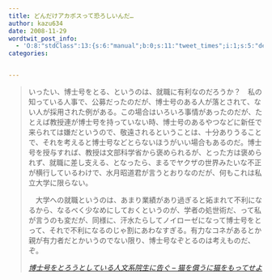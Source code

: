 ```yaml
---
title: どんだけアカポスって恐ろしいんだ…
author: kazu634
date: 2008-11-29
wordtwit_post_info:
  - 'O:8:"stdClass":13:{s:6:"manual";b:0;s:11:"tweet_times";i:1;s:5:"delay";i:0;s:7:"enabled";i:1;s:10:"separation";s:2:"60";s:7:"version";s:3:"3.7";s:14:"tweet_template";b:0;s:6:"status";i:2;s:6:"result";a:0:{}s:13:"tweet_counter";i:2;s:13:"tweet_log_ids";a:1:{i:0;i:4403;}s:9:"hash_tags";a:0:{}s:8:"accounts";a:1:{i:0;s:7:"kazu634";}}'
categories:


---
```

<div class="section">
<blockquote title="博士号をとろうとしている人文系院生に告ぐ - 猫を償うに猫をもってせよ" cite="http://d.hatena.ne.jp/jun-jun1965/20081129">
<p>
      いったい、博士号をとる、というのは、就職に有利なのだろうか？　私の知っている人事で、公募だったのだが、博士号のある人が落とされて、ない人が採用された例がある。この場合はいろいろ事情があったのだが、たとえば教授連が博士号を持っていない時、博士号のあるやつなどに新任で来られては嫌だというので、敬遠されるということは、十分ありうることで、それを考えると博士号などとらないほうがいい場合もあるのだ。博士号を授与すれば、教授は文部科学省から褒められるが、とった方は褒められず、就職に差し支える、となったら、まるでヤクザの世界みたいな不正が横行しているわけで、水月昭道君が言うとおりなのだが、何もこれは私立大学に限らない。
</p>
    
<p>
      　大学への就職というのは、あまり業績があり過ぎると妬まれて不利になるから、なるべく少なめにしておくというのが、学者の処世術だ、って私が言うのも変だが、同様に、汗水たらしてノイローゼになって博士号をとって、それで不利になるのじゃ割にあわなすぎる。有力なコネがあるとか親が有力者だとかいうのでない限り、博士号なぞとるのは考えものだ、ぞ。
</p>
    
<p>
<cite><a href="http://d.hatena.ne.jp/jun-jun1965/20081129" onclick="__gaTracker('send', 'event', 'outbound-article', 'http://d.hatena.ne.jp/jun-jun1965/20081129', '博士号をとろうとしている人文系院生に告ぐ &#8211; 猫を償うに猫をもってせよ');" target="_blank">博士号をとろうとしている人文系院生に告ぐ &#8211; 猫を償うに猫をもってせよ</a></cite>
</p>
</blockquote>
</div>
